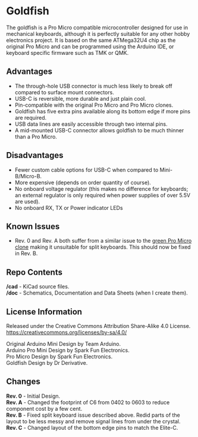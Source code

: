 # Goldfish
The goldfish is a Pro Micro compatible microcontroller designed for use in mechanical keyboards, although it is perfectly suitable for any other hobby electronics project.
It is based on the same ATMega32U4 chip as the original Pro Micro and can be programmed using the Arduino IDE, or keyboard specific firmware such as TMK or QMK.

## Advantages
* The through-hole USB connector is much less likely to break off compared to surface mount connectors.
* USB-C is reversible, more durable and just plain cool.
* Pin-compatible with the original Pro Micro and Pro Micro clones.
* Goldfish has five extra pins available along its bottom edge if more pins are required.
* USB data lines are easily accessible through two internal pins.
* A mid-mounted USB-C connector allows goldfish to be much thinner than a Pro Micro.

## Disadvantages
* Fewer custom cable options for USB-C when compared to Mini-B/Micro-B.
* More expensive (depends on order quantity of course).
* No onboard voltage regulator (this makes no difference for keyboards; an external regulator is only required when power supplies of over 5.5V are used).
* No onboard RX, TX or Power indicator LEDs

## Known Issues
* Rev. 0 and Rev. A both suffer from a similar issue to the [green Pro Micro clone](http://www.40percent.club/2017/09/green-pro-micro.html) making it unsuitable for split keyboards. This should now be fixed in Rev. B.

## Repo Contents
**/cad** - KiCad source files.  
**/doc** - Schematics, Documentation and Data Sheets (when I create them).  

## License Information
Released under the Creative Commons Attribution Share-Alike 4.0 License.  
https://creativecommons.org/licenses/by-sa/4.0/  

Original Arduino Mini Design by Team Arduino.  
Arduino Pro Mini Design by Spark Fun Electronics.  
Pro Micro Design by Spark Fun Electronics.  
Goldfish Design by Dr Derivative.  
   
## Changes
**Rev. 0** - Initial Design.  
**Rev. A** - Changed the footprint of C6 from 0402 to 0603 to reduce component cost by a few cent.  
**Rev. B** - Fixed split keyboard issue described above. Redid parts of the layout to be less messy and remove signal lines from under the crystal.  
**Rev. C** - Changed layout of the bottom edge pins to match the Elite-C.  

